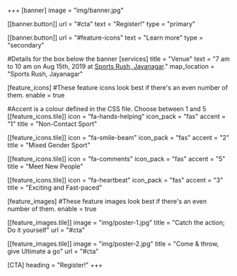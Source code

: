 +++
[banner]
  image = "img/banner.jpg"

  [[banner.button]]
      url = "#cta"
      text = "Register!"
      type = "primary"

  [[banner.button]]
      url = "#feature-icons"
      text = "Learn more"
      type = "secondary"

#Details for the box below the banner
[services]
  title = "Venue"
  text = "7 am to 10 am on Aug 15th, 2019 at [Sports Rush, Jayanagar](https://goo.gl/maps/Ji6Uo3bEh32Q1Dy27)."
  map_location = "Sports Rush, Jayanagar"

[feature_icons]
  #These feature icons look best if there's an even number of them.
  enable = true

  #Accent is a colour defined in the CSS file. Choose between 1 and 5
  [[feature_icons.tile]]
    icon = "fa-hands-helping"
    icon_pack = "fas"
    accent = "1"
    title = "Non-Contact Sport"

  [[feature_icons.tile]]
    icon = "fa-smile-beam"
    icon_pack = "fas"
    accent = "2"
    title = "Mixed Gender Sport"

  [[feature_icons.tile]]
    icon = "fa-comments"
    icon_pack = "fas"
    accent = "5"
    title = "Meet New People"

  [[feature_icons.tile]]
    icon = "fa-heartbeat"
    icon_pack = "fas"
    accent = "3"
    title = "Exciting and Fast-paced"

[feature_images]
#These feature images look best if there's an even number of them.
  enable = true

  [[feature_images.tile]]
    image = "img/poster-1.jpg"
    title = "Catch the action; Do it yourself"
    url = "#cta"

  [[feature_images.tile]]
    image = "img/poster-2.jpg"
    title = "Come & throw, give Ultimate a go"
    url = "#cta"

[CTA]
  heading = "Register!"
+++

